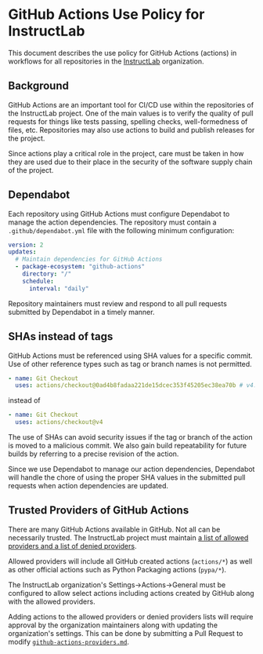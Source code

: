 # GitHub Actions Use Policy for InstructLab

This document describes the use policy for GitHub Actions (actions) in workflows for all repositories in the [InstructLab](https://github.com/instructlab) organization.

## Background

GitHub Actions are an important tool for CI/CD use within the repositories of the InstructLab project.
One of the main values is to verify the quality of pull requests for things like tests passing, spelling checks, well-formedness of files, etc.
Repositories may also use actions to build and publish releases for the project.

Since actions play a critical role in the project, care must be taken in how they are used due to their place in the security of the software supply chain of the project.

## Dependabot

Each repository using GitHub Actions must configure Dependabot to manage the action dependencies.
The repository must contain a `.github/dependabot.yml` file with the following minimum configuration:

```yaml
version: 2
updates:
  # Maintain dependencies for GitHub Actions
  - package-ecosystem: "github-actions"
    directory: "/"
    schedule:
      interval: "daily"
```

Repository maintainers must review and respond to all pull requests submitted by Dependabot in a timely manner.

## SHAs instead of tags

GitHub Actions must be referenced using SHA values for a specific commit.
Use of other reference types such as tag or branch names is not permitted.

```yaml
- name: Git Checkout
  uses: actions/checkout@0ad4b8fadaa221de15dcec353f45205ec38ea70b # v4.1.4
```

instead of

```yaml
- name: Git Checkout
  uses: actions/checkout@v4
```

The use of SHAs can avoid security issues if the tag or branch of the action is moved to a malicious commit.
We also gain build repeatability for future builds by referring to a precise revision of the action.

Since we use Dependabot to manage our action dependencies, Dependabot will handle the chore of using the proper SHA values in the submitted pull requests when action dependencies are updated.

## Trusted Providers of GitHub Actions

There are many GitHub Actions available in GitHub.
Not all can be necessarily trusted.
The InstructLab project must maintain [a list of allowed providers and a list of denied providers](github-actions-providers.md).

Allowed providers will include all GitHub created actions (`actions/*`) as well as other official actions such as Python Packaging actions (`pypa/*`).

The InstructLab organization's Settings->Actions->General must be configured to allow select actions including actions created by GitHub along with the allowed providers.

Adding actions to the allowed providers or denied providers lists will require approval by the organization maintainers along with updating the organization's settings. This can be done by submitting a Pull Request to modify [`github-actions-providers.md`](github-actions-providers.md).
